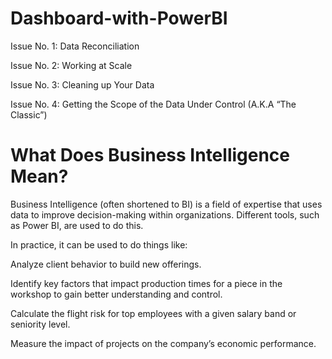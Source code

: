 # Dashboard-with-PowerBI
Issue No. 1: Data Reconciliation

Issue No. 2: Working at Scale

Issue No. 3: Cleaning up Your Data

Issue No. 4: Getting the Scope of the Data Under Control (A.K.A “The Classic”)

# What Does Business Intelligence Mean?

Business Intelligence (often shortened to BI) is a field of expertise that uses data to improve decision-making within organizations. Different tools, such as Power BI, are used to do this.

In practice, it can be used to do things like:

Analyze client behavior to build new offerings. 

Identify key factors that impact production times for a piece in the workshop to gain better understanding and control. 

Calculate the flight risk for top employees with a given salary band or seniority level. 

Measure the impact of projects on the company’s economic performance. 







